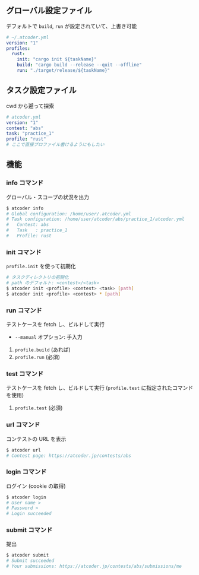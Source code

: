 ## グローバル設定ファイル

デフォルトで `build`, `run` が設定されていて、上書き可能

```yaml
# ~/.atcoder.yml
version: "1"
profiles:
  rust:
    init: "cargo init ${taskName}"
    build: "cargo build --release --quit --offline"
    run: "./target/release/${taskName}"
```

## タスク設定ファイル

cwd から遡って探索

```yaml
# atcoder.yml
version: "1"
contest: "abs"
task: "practice_1"
profile: "rust"
# ここで直接プロファイル書けるようにもしたい
```

## 機能

### info コマンド

グローバル・スコープの状況を出力

```sh
$ atcoder info
# Global configuration: /home/user/.atcoder.yml
# Task configuration: /home/user/atcoder/abs/practice_1/atcoder.yml
#   Contest: abs
#   Task   : practice_1
#   Profile: rust
```

### init コマンド

`profile.init` を使って初期化

```sh
# タスクディレクトリの初期化
# path のデフォルト: <contest>/<task>
$ atcoder init <profile> <contest> <task> [path]
$ atcoder init <profile> <contest> * [path]
```

### run コマンド

テストケースを fetch し、ビルドして実行

- `--manual` オプション: 手入力

1. `profile.build` (あれば)
2. `profile.run` (必須)

### test コマンド

テストケースを fetch し、ビルドして実行 (`profile.test` に指定されたコマンドを使用)

1. `profile.test` (必須)

### url コマンド

コンテストの URL を表示

```sh
$ atcoder url
# Contest page: https://atcoder.jp/contests/abs
```

### login コマンド

ログイン (cookie の取得)

```sh
$ atcoder login
# User name >
# Password >
# Login succeeded
```

### submit コマンド

提出

```sh
$ atcoder submit
# Submit succeeded
# Your submissions: https://atcoder.jp/contests/abs/submissions/me
```
